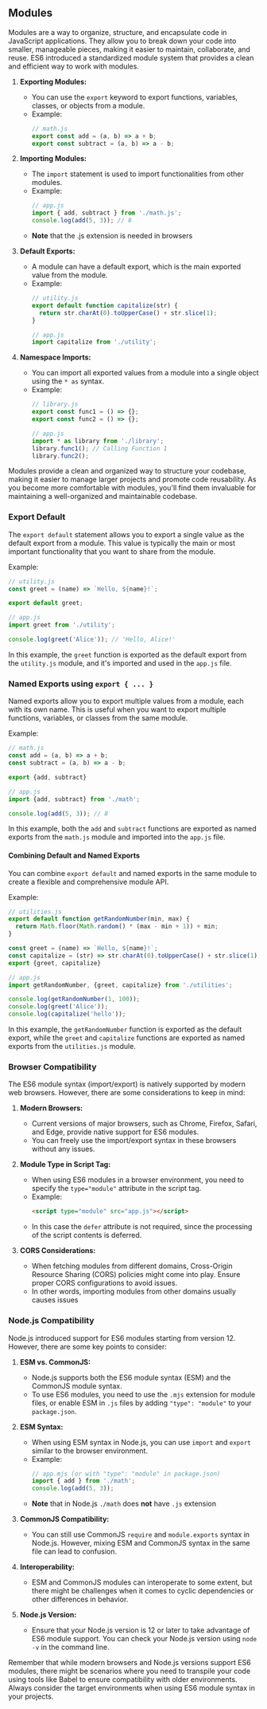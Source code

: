 ## Modules

Modules are a way to organize, structure, and encapsulate code in JavaScript applications. They allow you to break down
your code into smaller, manageable pieces, making it easier to maintain, collaborate, and reuse. ES6 introduced a
standardized module system that provides a clean and efficient way to work with modules.

1. **Exporting Modules:**
    - You can use the `export` keyword to export functions, variables, classes, or objects from a module.
    - Example:
      ```javascript
      // math.js
      export const add = (a, b) => a + b;
      export const subtract = (a, b) => a - b;
      ```

2. **Importing Modules:**
    - The `import` statement is used to import functionalities from other modules.
    - Example:
      ```javascript
      // app.js
      import { add, subtract } from './math.js';
      console.log(add(5, 3)); // 8
      ```
    - **Note** that the .js extension is needed in browsers

3. **Default Exports:**
    - A module can have a default export, which is the main exported value from the module.
    - Example:
      ```javascript
      // utility.js
      export default function capitalize(str) {
        return str.charAt(0).toUpperCase() + str.slice(1);
      }
      ```
      ```javascript
      // app.js
      import capitalize from './utility';
      ```

4. **Namespace Imports:**
    - You can import all exported values from a module into a single object using the `* as` syntax.
    - Example:
      ```javascript
      // library.js
      export const func1 = () => {};
      export const func2 = () => {};
      ```
      ```javascript
      // app.js
      import * as library from './library';
      library.func1(); // Calling Function 1
      library.func2(); 
      ```

Modules provide a clean and organized way to structure your codebase, making it easier to manage larger projects and
promote code reusability. As you become more comfortable with modules, you'll find them invaluable for maintaining a
well-organized and maintainable codebase.

### Export Default

The `export default` statement allows you to export a single value as the default export from a module. This value is
typically the main or most important functionality that you want to share from the module.

Example:

```javascript
// utility.js
const greet = (name) => `Hello, ${name}!`;

export default greet;
```

```javascript
// app.js
import greet from './utility';

console.log(greet('Alice')); // 'Hello, Alice!'
```

In this example, the `greet` function is exported as the default export from the `utility.js` module, and it's imported
and used in the `app.js` file.

### Named Exports using `export { ... }`

Named exports allow you to export multiple values from a module, each with its own name. This is useful when you want to
export multiple functions, variables, or classes from the same module.

Example:

```javascript
// math.js
const add = (a, b) => a + b;
const subtract = (a, b) => a - b;

export {add, subtract}
```

```javascript
// app.js
import {add, subtract} from './math';

console.log(add(5, 3)); // 8
```

In this example, both the `add` and `subtract` functions are exported as named exports from the `math.js` module and
imported into the `app.js` file.

#### Combining Default and Named Exports

You can combine `export default` and named exports in the same module to create a flexible and comprehensive module API.

Example:

```javascript
// utilities.js
export default function getRandomNumber(min, max) {
  return Math.floor(Math.random() * (max - min + 1)) + min;
}

const greet = (name) => `Hello, ${name}!`;
const capitalize = (str) => str.charAt(0).toUpperCase() + str.slice(1);
export {greet, capitalize}
```

```javascript
// app.js
import getRandomNumber, {greet, capitalize} from './utilities';

console.log(getRandomNumber(1, 100));
console.log(greet('Alice'));
console.log(capitalize('hello'));
```

In this example, the `getRandomNumber` function is exported as the default export, while the `greet` and `capitalize`
functions are exported as named exports from the `utilities.js` module.

### Browser Compatibility

The ES6 module syntax (import/export) is natively supported by modern web browsers. However, there are some
considerations to keep in mind:

1. **Modern Browsers:**
    - Current versions of major browsers, such as Chrome, Firefox, Safari, and Edge, provide native support for ES6
      modules.
    - You can freely use the import/export syntax in these browsers without any issues.

2. **Module Type in Script Tag:**
    - When using ES6 modules in a browser environment, you need to specify the `type="module"` attribute in the script
      tag.
    - Example:
      ```html
      <script type="module" src="app.js"></script>
      ```
    - In this case the `defer` attribute is not required, since the processing of the script contents is deferred.

3. **CORS Considerations:**
    - When fetching modules from different domains, Cross-Origin Resource Sharing (CORS) policies might come into play.
      Ensure proper CORS configurations to avoid issues.
    - In other words, importing modules from other domains usually causes issues

### Node.js Compatibility

Node.js introduced support for ES6 modules starting from version 12. However, there are some key points to consider:

1. **ESM vs. CommonJS:**
    - Node.js supports both the ES6 module syntax (ESM) and the CommonJS module syntax.
    - To use ES6 modules, you need to use the `.mjs` extension for module files, or enable ESM in `.js` files by
      adding `"type": "module"` to your `package.json`.

2. **ESM Syntax:**
    - When using ESM syntax in Node.js, you can use `import` and `export` similar to the browser environment.
    - Example:
      ```javascript
      // app.mjs (or with "type": "module" in package.json)
      import { add } from './math';
      console.log(add(5, 3));
      ```
    - **Note** that in Node.js `./math` does **not** have `.js` extension

3. **CommonJS Compatibility:**
    - You can still use CommonJS `require` and `module.exports` syntax in Node.js. However, mixing ESM and CommonJS
      syntax in the same file can lead to confusion.

4. **Interoperability:**
    - ESM and CommonJS modules can interoperate to some extent, but there might be challenges when it comes to cyclic
      dependencies or other differences in behavior.

5. **Node.js Version:**
    - Ensure that your Node.js version is 12 or later to take advantage of ES6 module support. You can check your
      Node.js version using `node -v` in the command line.

Remember that while modern browsers and Node.js versions support ES6 modules, there might be scenarios where you need to
transpile your code using tools like Babel to ensure compatibility with older environments. Always consider the target
environments when using ES6 module syntax in your projects.

